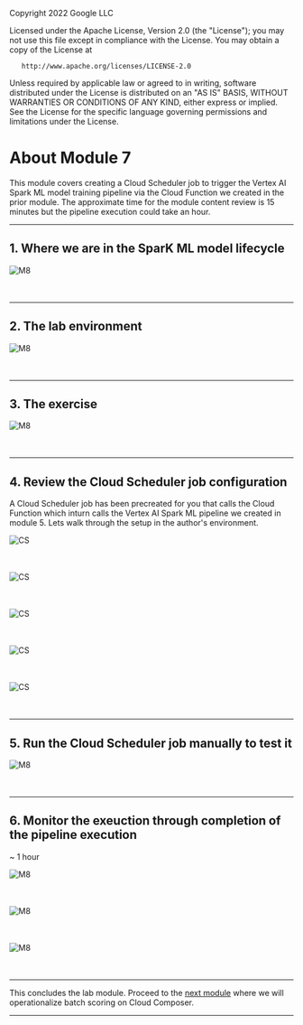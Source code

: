 <!---->
  Copyright 2022 Google LLC
 
  Licensed under the Apache License, Version 2.0 (the "License");
  you may not use this file except in compliance with the License.
  You may obtain a copy of the License at
 
       http://www.apache.org/licenses/LICENSE-2.0
 
  Unless required by applicable law or agreed to in writing, software
  distributed under the License is distributed on an "AS IS" BASIS,
  WITHOUT WARRANTIES OR CONDITIONS OF ANY KIND, either express or implied.
  See the License for the specific language governing permissions and
  limitations under the License.
 <!---->

# About Module 7

This module covers creating a Cloud Scheduler job to trigger the Vertex AI Spark ML model training pipeline via the Cloud Function we created in the prior module. The approximate time for the module content review is 15 minutes but the pipeline execution could take an hour.

<hr>

## 1. Where we are in the SparK ML model lifecycle

![M8](../06-images/module-7-01.png)   
<br><br>

<hr>

## 2. The lab environment

![M8](../06-images/module-7-02.png)   
<br><br>

<hr>

## 3. The exercise

![M8](../06-images/module-7-03.png)   
<br><br>

<hr>

## 4. Review the Cloud Scheduler job configuration

A Cloud Scheduler job has been precreated for you that calls the Cloud Function which inturn calls the Vertex AI Spark ML pipeline we created in module 5. Lets walk through the setup in the author's environment.

![CS](../06-images/module-1-cloud-scheduler-01.png)   
<br><br>

![CS](../06-images/module-1-cloud-scheduler-02.png)   
<br><br>

![CS](../06-images/module-1-cloud-scheduler-03.png)   
<br><br>

![CS](../06-images/module-1-cloud-scheduler-04.png)   
<br><br>

![CS](../06-images/module-1-cloud-scheduler-05.png)   
<br><br>

<hr>

## 5. Run the Cloud Scheduler job manually to test it

![M8](../06-images/module-7-04.png)   
<br><br>

<hr>

## 6. Monitor the exeuction through completion of the pipeline execution
~ 1 hour

![M8](../06-images/module-7-05.png)   
<br><br>

![M8](../06-images/module-7-06.png)   
<br><br>

![M8](../06-images/module-7-07.png)   
<br><br>

<hr>

This concludes the lab module. Proceed to the [next module](../05-lab-guide/Module-08-Orchestrate-Batch-Scoring.md) where we will operationalize batch scoring on Cloud Composer.

<hr>

